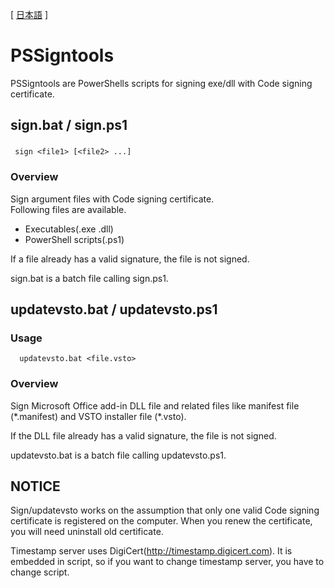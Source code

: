 [ [日本語](README-ja.md) ]

# PSSigntools
PSSigntools are PowerShells scripts for signing exe/dll with Code signing certificate.

## sign.bat / sign.ps1
### 
` sign <file1> [<file2> ...]`
### Overview
Sign argument files with Code signing certificate.<br>
Following files are available.
* Executables(.exe .dll)
* PowerShell scripts(.ps1)

If a file already has a valid signature, the file is not signed.

sign.bat is a batch file calling sign.ps1.

## updatevsto.bat / updatevsto.ps1
### Usage
`  updatevsto.bat <file.vsto>`
### Overview

Sign Microsoft Office add-in DLL file and related files like manifest file (\*.manifest) and VSTO installer file (\*.vsto).

If the DLL file already has a valid signature, the file is not signed.

updatevsto.bat is a batch file calling updatevsto.ps1.

## NOTICE

Sign/updatevsto works on the assumption that only one valid Code signing certificate is registered on the computer.
When you renew the certificate, you will need uninstall old certificate.

Timestamp server uses DigiCert(http://timestamp.digicert.com).
It is embedded in script, so if you want to change timestamp server, you have to change script.
